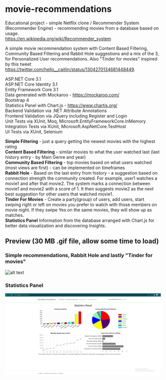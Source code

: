 # movie-recommendations
Educational project - simple Netflix clone / Recommender System (Recommender Engine) - recommending movies from a database based on usage.  
https://en.wikipedia.org/wiki/Recommender_system

A simple movie recommendation system with Content Based Filtering, Community Based Filtering and Rabbit Hole suggestions and a mix of the 3, for Personalized User recommendations. Also "Tinder for movies" inspired by this tweet https://twitter.com/hello__caitlin/status/1304270134681448449.  

ASP.NET Core 3.1  
ASP.NET Core Identity 3.1  
Entity Framework Core 3.1  
Data generated with Mockaroo - https://mockaroo.com/  
Bootstrap 4  
Statistics Panel with Chart.js - https://www.chartjs.org/  
Backend Validation via .NET Attribute Annotations  
Frontend Validation via JQuery including Register and Login  
Unit Tests via XUnit, Moq, Microsoft.EntityFrameworkCore.InMemory  
Integration Tests via XUnit, Microsoft.AspNetCore.TestHost  
UI Tests via XUnit, Selenium  


**Simple Filtering** - just a query getting the newest movies with the highest rating  
**Content Based Filtering** - similar movies to what the user watched last (last history entry - by Main Genre and year)  
**Community Based Filtering** - top movies based on what users watched (most views are first) - can be implemented on timeframes  
**Rabbit Hole** - Based on the last entry from history - a suggestion based on connection strength the community created. For example, user1 watches a movie1 and after that movie2. The system marks a connection between movie1 and movie2 with a score of 1. It then suggests movie2 as the next best suggestion for other users that watched movie1.  
**Tinder For Movies** - Create a party(group) of users, add users, start swiping right or left on movies you prefer to watch with those members on movie night. If they swipe Yes on the same movies, they will show up as matches.  
**Statistics Panel** Information from the database arranged with Chart.js for better data visualization and discovering Insights.  


## Preview (30 MB .gif file, allow some time to load)

### Simple recommendations, Rabbit Hole and lastly "Tinder for movies"

![alt text](Screenshots/Preview.gif?raw=true)

### Statistics Panel

![alt text](Screenshots/StatisticsPanel.jpg?raw=true)

